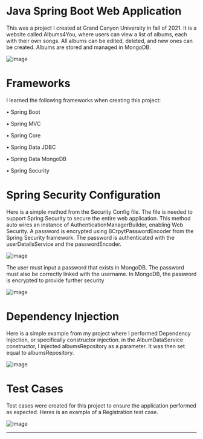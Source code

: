 # Java Spring Boot Web Application

This was a project I created at Grand Canyon University in fall of 2021. It is a website called Albums4You, where users can view a list of albums, each with their own songs. All albums can be edited, deleted, and new ones can be created. Albums are stored and managed in MongoDB.  

![image](https://user-images.githubusercontent.com/62003762/147712792-b3b653ec-4c2d-422b-8aa5-9312a5c7eb17.png)

# Frameworks

I learned the following frameworks when creating this project:

•	Spring Boot

• Spring MVC

• Spring Core

• Spring Data JDBC

• Spring Data MongoDB

• Spring Security

# Spring Security Configuration

Here is a simple method from the Security Config file. The file is needed to support Spring Security to secure the entire web application. This method auto wires an instance of AuthenticationManagerBuilder, enabling Web Security. A password is encrypted using BCrpytPasswordEncoder from the Spring Security framework. The password is authenticated with the userDetailsService and the passwordEncoder.

![image](https://user-images.githubusercontent.com/62003762/147713104-4773bd0d-2c34-4f5b-9083-124981b3e399.png)

The user must input a password that exists in MongoDB. The password must also be correctly linked with the username. In MongoDB, the password is encrypted to provide further security

![image](https://user-images.githubusercontent.com/62003762/147713528-38332abb-2ef0-498b-ba81-6a767fcf053c.png)


# Dependency Injection

Here is a simple example from my project where I performed Dependency Injection, or specifically constructor injection. in the AlbumDataService constructor, I injected albumsRepository as a parameter. It was then set equal to albumsRepository.

![image](https://user-images.githubusercontent.com/62003762/147713766-245cb8e3-c11d-4a7d-84e6-d8362f10996c.png)

# Test Cases

Test cases were created for this project to ensure the application performed as expected. Heres is an example of a Registration test case.

![image](https://user-images.githubusercontent.com/62003762/147714217-28331a08-32ae-49ac-820d-d0adbf80a566.png)




****
